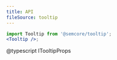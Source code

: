 ```yaml
---
title: API
fileSource: tooltip
---
```


```jsx
import Tooltip from '@semcore/tooltip';
<Tooltip />;
```

@typescript ITooltipProps
